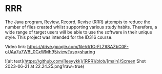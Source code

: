 # RRR
The Java program, Review, Record, Revise (RRR) attempts to reduce the number of files created whilst supporting various study habits. Therefore, a wide range of target users will be able to use the software in their unique style. This project was intended for the ID316 course.

Video link: https://drive.google.com/file/d/1OrFLZ6SAZbC0F-oUAa7u7W8L0CxWMh95/view?usp=sharing

![alt text](https://github.com/[leeyykk]/[RRR]/blob/[main]/Screen Shot 2023-06-21 at 22.24.25.png?raw=true)
